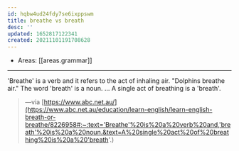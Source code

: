 ```yaml
---
id: hqbw4ud24fdy7se6ixppswm
title: breathe vs breath
desc: ''
updated: 1652817122341
created: 20211101191708628
---
```


- Areas: [[areas.grammar]]

---

'Breathe' is a verb and it refers to the act of inhaling air.
"Dolphins breathe air." The word 'breath' is a noun. ... A single act of breathing is a 'breath'.

> —via [https://www.abc.net.au/](https://www.abc.net.au/education/learn-english/learn-english-breath-or-breathe/8226958#:~:text='Breathe'%20is%20a%20verb%20and,'breath'%20is%20a%20noun.&text=A%20single%20act%20of%20breathing%20is%20a%20'breath'.)
